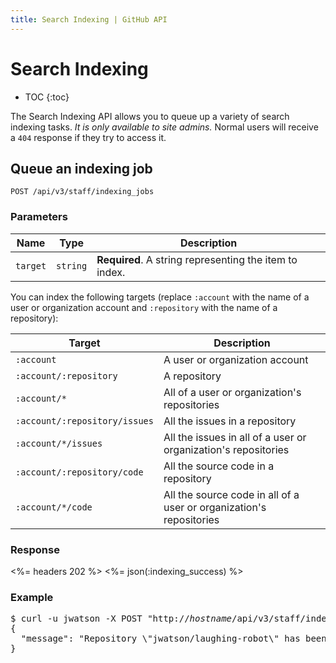 ```yaml
---
title: Search Indexing | GitHub API
---
```


# Search Indexing

* TOC
{:toc}

The Search Indexing API allows you to queue up a variety of search indexing tasks. *It is only available to site admins.* Normal users will receive a `404` response if they try to access it.

## Queue an indexing job

    POST /api/v3/staff/indexing_jobs

### Parameters

Name    | Type    | Description
--------|---------|--------------
`target`|`string` | **Required**. A string representing the item to index.

You can index the following targets (replace `:account` with the name of a user or organization account and `:repository` with the name of a repository):

Target                     | Description
---------------------------|-------
`:account`                    | A user or organization account
`:account/:repository`        | A repository
`:account/*`                  | All of a user or organization's repositories
`:account/:repository/issues` | All the issues in a repository
`:account/*/issues`           | All the issues in all of a user or organization's repositories
`:account/:repository/code`   | All the source code in a repository
`:account/*/code`             | All the source code in all of a user or organization's repositories

### Response

<%= headers 202 %>
<%= json(:indexing_success)  %>

### Example

<pre class="terminal">
$ curl -u jwatson -X POST "http://<em>hostname</em>/api/v3/staff/indexing_jobs?target=jwatson%2Flaughing-robot"
{
  "message": "Repository \"jwatson/laughing-robot\" has been added to the indexing queue"
}
</pre>
